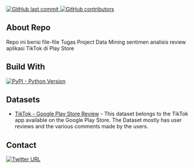<a name="readme-top"></a>

<a href="https://github.com/learning-enisda/learn-python">
  <img alt="GitHub last commit" src="https://img.shields.io/github/last-commit/learning-enisda/tpdm-kelompok13?style=for-the-badge">
</a>

<a href="https://github.com/learning-enisda">
  <img alt="GitHub contributors" src="https://img.shields.io/github/contributors/learning-enisda/tpdm-kelompok13?style=for-the-badge">
</a>

<!-- about project -->

## About Repo

Repo ini berisi file-file Tugas Project Data Mining sentimen analisis review aplikasi TikTok di Play Store

## Build With

<a href="https://www.python.org/">
  <img alt="PyPI - Python Version" src="https://img.shields.io/pypi/pyversions/numpy?style=for-the-badge">
</a>
<br>

## Datasets

- [TikTok - Google Play Store Review](https://www.kaggle.com/datasets/shivkumarganesh/tiktok-google-play-store-review) - This dataset belongs to the TikTok app available on the Google Play Store. The Dataset mostly has user reviews and the various comments made by the users.

## Contact

<a href="https://twitter.com/libra_enisda">
  <img alt="Twitter URL" src="https://img.shields.io/twitter/url?color=%231DA1F2&logo=twitter&style=for-the-badge&url=https%3A%2F%2Ftwitter.com%2Flibra_enisda">
</a>
